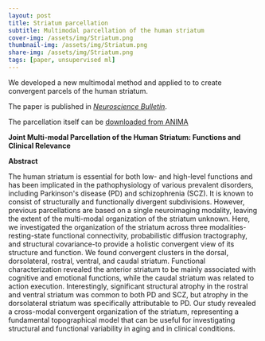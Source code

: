 ```yaml
---
layout: post
title: Striatum parcellation
subtitle: Multimodal parcellation of the human striatum
cover-img: /assets/img/Striatum.png
thumbnail-img: /assets/img/Striatum.png
share-img: /assets/img/Striatum.png
tags: [paper, unsupervised ml]
---
```


We developed a new multimodal method and applied to to create convergent parcels of the human striatum.

The paper is published in [*Neuroscience Bulletin*](https://pubmed.ncbi.nlm.nih.gov/32700142/).

The parcellation itself can be [downloaded from ANIMA](https://anima.inm7.de/studies/Liu_striatum_2020)

**Joint Multi-modal Parcellation of the Human Striatum: Functions and Clinical Relevance**

**Abstract**

The human striatum is essential for both low- and high-level functions and has been implicated in the pathophysiology of various prevalent disorders, including Parkinson's disease (PD) and schizophrenia (SCZ). It is known to consist of structurally and functionally divergent subdivisions. However, previous parcellations are based on a single neuroimaging modality, leaving the extent of the multi-modal organization of the striatum unknown. Here, we investigated the organization of the striatum across three modalities-resting-state functional connectivity, probabilistic diffusion tractography, and structural covariance-to provide a holistic convergent view of its structure and function. We found convergent clusters in the dorsal, dorsolateral, rostral, ventral, and caudal striatum. Functional characterization revealed the anterior striatum to be mainly associated with cognitive and emotional functions, while the caudal striatum was related to action execution. Interestingly, significant structural atrophy in the rostral and ventral striatum was common to both PD and SCZ, but atrophy in the dorsolateral striatum was specifically attributable to PD. Our study revealed a cross-modal convergent organization of the striatum, representing a fundamental topographical model that can be useful for investigating structural and functional variability in aging and in clinical conditions.
